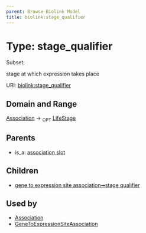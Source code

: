 ```yaml
---
parent: Browse Biolink Model
title: biolink:stage_qualifier
---
```


# Type: stage_qualifier

Subset:

stage at which expression takes place

URI: [biolink:stage_qualifier](https://w3id.org/biolink/vocab/stage_qualifier)

## Domain and Range

[Association](Association.md) ->  <sub>OPT</sub> [LifeStage](LifeStage.md)

## Parents

 *  is_a: [association slot](association_slot.md)

## Children

 *  [gene to expression site association➞stage qualifier](gene_to_expression_site_association_stage_qualifier.md)

## Used by

 * [Association](Association.md)
 * [GeneToExpressionSiteAssociation](GeneToExpressionSiteAssociation.md)
